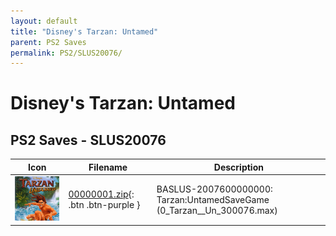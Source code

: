 ```yaml
---
layout: default
title: "Disney's Tarzan: Untamed"
parent: PS2 Saves
permalink: PS2/SLUS20076/
---
```

# Disney's Tarzan: Untamed

## PS2 Saves - SLUS20076

| Icon | Filename | Description |
|------|----------|-------------|
| ![Disney's Tarzan: Untamed](icon0.png) | [00000001.zip](00000001.zip){: .btn .btn-purple } | BASLUS-2007600000000: Tarzan:UntamedSaveGame (0_Tarzan__Un_300076.max) |
